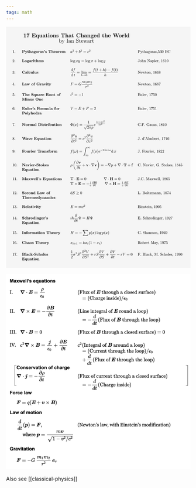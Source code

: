 ```yaml
---
tags: math
---
```



![](/static/img/equations.jpeg)


![](/static/img/classical.png)


Also see [[classical-physics]]